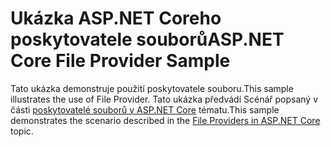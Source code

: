 # <a name="aspnet-core-file-provider-sample"></a><span data-ttu-id="a8891-101">Ukázka ASP.NET Coreho poskytovatele souborů</span><span class="sxs-lookup"><span data-stu-id="a8891-101">ASP.NET Core File Provider Sample</span></span>

<span data-ttu-id="a8891-102">Tato ukázka demonstruje použití poskytovatele souboru.</span><span class="sxs-lookup"><span data-stu-id="a8891-102">This sample illustrates the use of File Provider.</span></span> <span data-ttu-id="a8891-103">Tato ukázka předvádí Scénář popsaný v části [poskytovatelé souborů v ASP.NET Core](https://docs.microsoft.com/aspnet/core/fundamentals/file-providers) tématu.</span><span class="sxs-lookup"><span data-stu-id="a8891-103">This sample demonstrates the scenario described in the [File Providers in ASP.NET Core](https://docs.microsoft.com/aspnet/core/fundamentals/file-providers) topic.</span></span>

